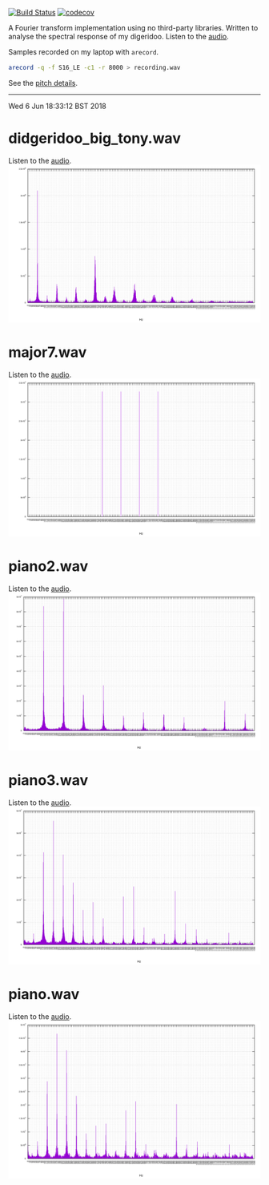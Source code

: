 [![Build Status](https://travis-ci.org/deanturpin/spectrum_analyser_gnuplot.svg?branch=master)](https://travis-ci.org/deanturpin/spectrum_analyser_gnuplot)
[![codecov](https://codecov.io/gh/deanturpin/spectrum_analyser_gnuplot/branch/master/graph/badge.svg)](https://codecov.io/gh/deanturpin/spectrum_analyser_gnuplot)

A Fourier transform implementation using no third-party libraries. Written to
analyse the spectral response of my digeridoo. Listen to the [audio](recording.wav).

Samples recorded on my laptop with ```arecord```.
```bash
arecord -q -f S16_LE -c1 -r 8000 > recording.wav
```

See the [pitch details](pitch.md).

---

Wed  6 Jun 18:33:12 BST 2018
# didgeridoo_big_tony.wav
Listen to the [audio](wav/didgeridoo_big_tony.wav).
[![](didgeridoo_big_tony.svg)](didgeridoo_big_tony.svg)
# major7.wav
Listen to the [audio](wav/major7.wav).
[![](major7.svg)](major7.svg)
# piano2.wav
Listen to the [audio](wav/piano2.wav).
[![](piano2.svg)](piano2.svg)
# piano3.wav
Listen to the [audio](wav/piano3.wav).
[![](piano3.svg)](piano3.svg)
# piano.wav
Listen to the [audio](wav/piano.wav).
[![](piano.svg)](piano.svg)
